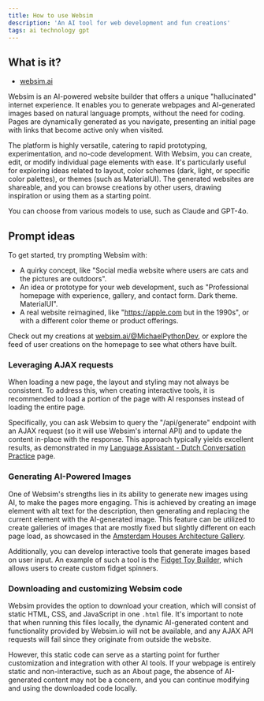 ```yaml
---
title: How to use Websim
description: 'An AI tool for web development and fun creations'
tags: ai technology gpt
---
```


## What is it?

- [websim.ai](http://websim.ai)

Websim is an AI-powered website builder that offers a unique "hallucinated" internet experience. It enables you to generate webpages and AI-generated images based on natural language prompts, without the need for coding. Pages are dynamically generated as you navigate, presenting an initial page with links that become active only when visited.

The platform is highly versatile, catering to rapid prototyping, experimentation, and no-code development. With Websim, you can create, edit, or modify individual page elements with ease. It's particularly useful for exploring ideas related to layout, color schemes (dark, light, or specific color palettes), or themes (such as MaterialUI). The generated websites are shareable, and you can browse creations by other users, drawing inspiration or using them as a starting point.

You can choose from various models to use, such as Claude and GPT-4o. 

## Prompt ideas

To get started, try prompting Websim with:

- A quirky concept, like "Social media website where users are cats and the pictures are outdoors".
- An idea or prototype for your web development, such as "Professional homepage with experience, gallery, and contact form. Dark theme. MaterialUI".
- A real website reimagined, like "https://apple.com but in the 1990s", or with a different color theme or product offerings.

Check out my creations at [websim.ai/@MichaelPythonDev](https://websim.ai/@MichaelPythonDev), or explore the feed of user creations on the homepage to see what others have built.

### Leveraging AJAX requests

When loading a new page, the layout and styling may not always be consistent. To address this, when creating interactive tools, it is recommended to load a portion of the page with AI responses instead of loading the entire page. 

Specifically, you can ask Websim to query the "/api/generate" endpoint with an AJAX request (so it will use Websim's internal API) and to update the content in-place with the response. This approach typically yields excellent results, as demonstrated in my [Language Assistant - Dutch Conversation Practice](https://websim.ai/@MichaelPythonDev/language-assistant-dutch-conversation-practice-pro) page.

### Generating AI-Powered Images

One of Websim's strengths lies in its ability to generate new images using AI, to make the pages more engaging. This is achieved by creating an image element with alt text for the description, then generating and replacing the current element with the AI-generated image. This feature can be utilized to create galleries of images that are mostly fixed but slightly different on each page load, as showcased in the [Amsterdam Houses Architecture Gallery](https://websim.ai/@MichaelPythonDev/amsterdam-houses-architecture-gallery).

Additionally, you can develop interactive tools that generate images based on user input. An example of such a tool is the [Fidget Toy Builder](https://websim.ai/@MichaelPythonDev/fidget-toy-builder-create-your-custom-fidget-toy), which allows users to create custom fidget spinners.

### Downloading and customizing Websim code

Websim provides the option to download your creation, which will consist of static HTML, CSS, and JavaScript in one `.html` file. It's important to note that when running this files locally, the dynamic AI-generated content and functionality provided by Websim.io will not be available, and any AJAX API requests will fail since they originate from outside the website.

However, this static code can serve as a starting point for further customization and integration with other AI tools. If your webpage is entirely static and non-interactive, such as an About page, the absence of AI-generated content may not be a concern, and you can continue modifying and using the downloaded code locally.

